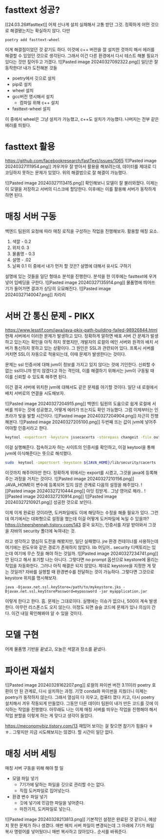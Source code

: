 # fasttext 성공?
[[24.03.26#fasttext]]
어제 신나게 설치 실패해서 고통 받던 그것.
정확하게 어떤 것으로 해결됐는지는 확실하지 않다.
다만
```
poetry add fasttext-wheel
```
이게 해결점이었던 것 같기도 하다.
이것에 c++ 버전을 잘 설치한 것까지 해서 에러를 해결할 수 있었던 것으로 생각된다. 
그래서 이건 다른 환경에서 다시 테스트 해볼 필요가 있다는 것만 짚어두고 가겠다. ![[Pasted image 20240327092322.png]]
일단은 잘 동작한다!
내가 도전해본 것들
- poetry에서 깃으로 설치
- pip로 설치
- wheel 설치
- gcc버전 명시해서 설치
	- 컴파일 위해 c++ 설치
- fasttext-wheel 설치

이 중에서 wheel은 그냥 설치가 가능했고, c++도 설치가 가능했다.
나머지는 전부 같은 에러를 띄웠다. 

# fasttext 활용
https://github.com/facebookresearch/fastText/issues/1065
![[Pasted image 20240327111954.png]]
겨우겨우 잘 받아서 활용을 해보려는데, 데이터를 제대로 디코딩하지 못하는 문제가 있었다.
위의 해결법으로 잘 해결이 가능했다.

![[Pasted image 20240327113415.png]]
확인해보니 모델이 잘 불러와졌다. 
이제는 이 모델을 저장하고 서버의 디스크에 할당한다. 
이후에는 이를 활용해 서버가 동작하게 하면 된다.


# 매칭 서버 구동
백엔드 팀원의 요청에 따라 매칭 로직을 구성하는 작업을 진행해보자.
활용할 매칭 요소.
1. 색깔 - 0.2
2. 위치 0. 3
3. 물품명 - 0.3
4. 설명 - .02
5. 날짜 0.1
이 중에서 내가 먼저 할 것은? 설명에 대해서 유사도 구하기


설명에 있는 것들을 일단 형태소 분석을 진행한다.
분석을 한 이후에는 fasttext에 우겨 넣어 임베딩을 구한다. 
![[Pasted image 20240327135914.png]]
물품명에 띄어쓰기가 들어가면 결과가 상당히 오묘해진다.
![[Pasted image 20240327140047.png]]
차라리 

# 서버 간 통신 문제 - PIKX
https://www.lesstif.com/java/java-pkix-path-building-failed-98926844.html
현재 서버에서 이러한 문제가 발생하고 있다.
정확하게 말하면 배포 서버 간 문제가 발생하고 있는지는 확인을 아직 하지 못했지만, 개발자의 로컬의 메인 서버와 원격의 배치 서버가 통신하지 못하고 있는 상황이다.
그 원인은 SSL과 관련되어 있다.
프록시 서버를 거치면 SSL이 자동으로 적용되는데, 이때 문제가 발생한다는 것이다.

문제는 ssl 인증서에 대해 jvm이 정보를 가지고 있지 않다는 것에 기인한다. 
신뢰할 수 없는 ssl이니까 받지 않겠다고 하는 격인데, 이를 해결하기 위해서는 jvm이 구동될 때 이를 신뢰할 수 있도록 해주면 된다.

이건 결국 서버에 위치한 jvm에 대해서도 같은 문제를 야기할 것이다.
일단 내 로컬에서 배치 서버로의 연결을 시도해보자.

![[Pasted image 20240327204915.png]]
백엔드 팀원의 도움으로 쉽게 로컬에 서버를 띄우는 것에 성공했고, 어떻게 에러가 뜨는지도 확인 가능했다. 그럼 이제부터는 인프라가 빛을 발할 시간이다. ![[Pasted image 20240327204904.png]]
차근히 진행해본다.
![[Pasted image 20240327205100.png]]
두번째 뜨는 값이 jvm에 넣어주어야할 인증서라고 한다.
```bash
keytool -exportcert -keystore jssecacerts -storepass changeit -file output.cert -alias lesstif.com-
```
이걸 실행해준다. 
접속하고자 하는 사이트의 인증서를 확인하고, 이걸 keytool을 통해 jvm에 이식해준다는 뜻으로 해석했다.
```bash
sudo  keytool -importcert -keystore ${JAVA_HOME}/lib/security/cacerts -storepass changeit -file output.cert -alias letsencrypt
```
이것까지 해주어야만 한다.
정확하게 위에서는 export를 시켰고, 그것을 java에 등록해주는 과정을 거치는 것이다.
![[Pasted image 20240327210156.png]]
JAVA_HOME이 변수에 등록되어 있지 않은 관계로 다음의 설정을 해주었다.
![[Pasted image 20240327210444.png]]
아잇 킹받게.. 그냥 영어로 해라..
![[Pasted image 20240327210914.png]]
![[Pasted image 20240327210921.png]]
성공한 것으로 보인다.

이제 이게 완료된 것이라면, 도커파일에도 이에 해당하는 수정을 해줄 필요가 있다.
그런데 여기에서는 대화형으로 설정을 했는데 이걸 어떻게 도커파일에 녹일 수 있을까?
https://cheershennah.tistory.com/143
결국 요지는, 인증서를 자알 받아와서 그것을 자바의 security 폴더에 녹여내는 것.


라고 생각하고 열심히 도전을 해봤지만, 일단 실패했다.
jre 환경 컨테이너를 사용하는데 여기에는 윈도우와 같은 경로가 존재하지 않았다. lib 어딨어..
security 디렉토리는 있는데 여기에 무슨 짓을 해야 하는 것일까.
![[Pasted image 20240327234741.png]]
안 된다고 해서 포기할 나는 아니다. 
그렇다면 no prompt 옵션으로 keystore에 올리는 작업을 자동화한다.
그러나 아직 해결은 되지 않았다. 제대로 keystore을 지정한 게 맞는 것일까?
자바를 실행할 때 환경변수를 전달하는 것이 가능하다.
그렇다면 그것으로 keystore 위치를 명시해보자.
```
java -Djavax.net.ssl.keyStore=/path/to/mykeystore.jks -Djavax.net.ssl.keyStorePassword=mypassword -jar myapplication.jar
```
이렇게 한다고 한다. 
흠.
문제는 그대로이다. 
실행에는 이슈가 없으나, 500이 계속 발생한다. 아무런 리스폰스도 오지 않는다.
이정도 되면 슬슬 코드에 문제가 있나 의심이 간다. 
이건 내일 확인해봐야 알 수 있을 것이다.

# 모델 구현
어제 물품명 기반을 끝냈고, 오늘은 색깔과 장소를 끝냈다. 

# 파이썬 재설치
![[Pasted image 20240328162207.png]]
로컬의 파이썬 버전 3.11이라 poetry 호환이 안 된 관계로, 다시 설치하는 과정.
기껏 conda와 파이썬을 지웠더니 이제는 poetry가 동작하지 않는다.
그래서 열심히 다 지우고, 컴퓨터 껐다 키고, 다시 poetry 설치해서 겨우 작동되게 만들었다.
그동안 다른 데이터 팀원이 내가 만든 코드를 깃에 이식하는 작업을 진행했다.
아무래도 나는 이제 매칭 서버를 띄우는 작업을 진행해야 해서 작업 분할을 이렇게 하는 게 맞다고 생각이 들었다.


https://meconomybiz.tistory.com/13
재밌어 보이는 걸 찾으면 참기가 힘들다 ㅎㅎ..
그렇지만 지금 시도해보지는 않겠다. 
할 시간이 일단 없다.

# 매칭 서버 세팅
매칭 서버 구동을 위해 해야 할 일
- 모델 파일 넣기
	- 7기가에 달하는 파일을 깃으로 관리할 수는 없다.
	- 직접 도커파일로 집어넣는다.
- 환경 변수 파일 넣기
	- 깃에 넣기에 민감한 파일을 넣어준다.
	- 마찬가지, 도커파일로 넣는다.

![[Pasted image 20240328213813.png]]
기본적인 설정은 완료된 것 같으나, 예상치 못한 문제가 하나 생겼다.
매번 매치 서버 파일이 변경되는데 그 아래에 7기가 파일 복사 명령어를 넣어뒀더니 매번 복사하고 앉아있다..
순서를 바꿔준다.